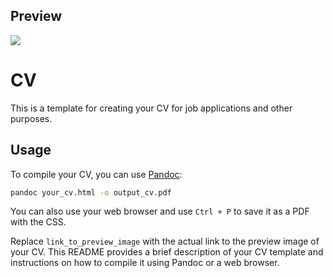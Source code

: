 ## Preview

<img src="https://media.licdn.com/dms/image/D4E12AQEaI9_CXJDw0Q/article-cover_image-shrink_720_1280/0/1708701039561?e=1714003200&v=beta&t=JFQLaOe8uUUnWla2fy1-OTFVObJBWbOUKpOi-qGj9Uo">


# CV

This is a template for creating your CV for job applications and other purposes.

## Usage

To compile your CV, you can use [Pandoc](https://pandoc.org/):

```bash
pandoc your_cv.html -o output_cv.pdf
```

You can also use your web browser and use `Ctrl + P` to save it as a PDF with the CSS.


Replace `link_to_preview_image` with the actual link to the preview image of your CV. This README provides a brief description of your CV template and instructions on how to compile it using Pandoc or a web browser.
